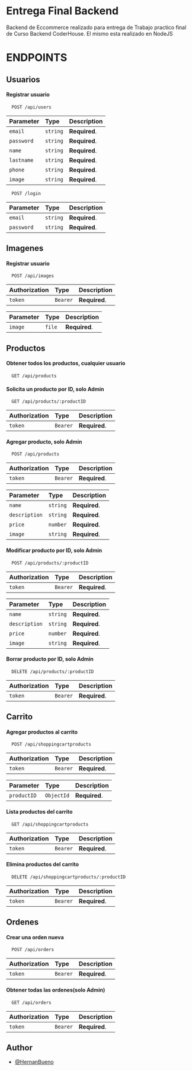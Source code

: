 
# Entrega Final Backend

Backend de Eccommerce realizado para entrega de Trabajo practico final de Curso Backend CoderHouse.
El mismo esta realizado en NodeJS


# ENDPOINTS

## Usuarios


#### Registrar usuario

```http
  POST /api/users
```

| Parameter | Type     | Description                       |
| :-------- | :------- | :-------------------------------- |
| `email`      | `string` | **Required**. |
| `password`      | `string` | **Required**. |
| `name`      | `string` | **Required**. |
| `lastname`      | `string` | **Required**. |
| `phone`      | `string` | **Required**. |
| `image`      | `string` | **Required**. |


```http
  POST /login
```

| Parameter | Type     | Description                       |
| :-------- | :------- | :-------------------------------- |
| `email`      | `string` | **Required**. |
| `password`      | `string` | **Required**. |

## Imagenes


#### Registrar usuario

```http
  POST /api/images
```


| Authorization | Type     | Description                       |
| :-------- | :------- | :-------------------------------- |
| `token`      | `Bearer` | **Required**.  |


| Parameter | Type     | Description                       |
| :-------- | :------- | :-------------------------------- |
| `image`      | `file` | **Required**. |



## Productos

#### Obtener todos los productos, cualquier usuario

```http
  GET /api/products
```

#### Solicita un producto por ID, solo Admin

```http
  GET /api/products/:productID
```

| Authorization | Type     | Description                       |
| :-------- | :------- | :-------------------------------- |
| `token`      | `Bearer` | **Required**.  |


#### Agregar producto, solo Admin

```http
  POST /api/products
```

| Authorization | Type     | Description                       |
| :-------- | :------- | :-------------------------------- |
| `token`      | `Bearer` | **Required**.  |



| Parameter | Type     | Description                       |
| :-------- | :------- | :-------------------------------- |
| `name`      | `string` | **Required**. |
| `description`      | `string` | **Required**. |
| `price`      | `number` | **Required**. |
| `image`      | `string` | **Required**. |



#### Modificar producto por ID, solo Admin

```http
  POST /api/products/:productID
```

| Authorization | Type     | Description                       |
| :-------- | :------- | :-------------------------------- |
| `token`      | `Bearer` | **Required**.  |



| Parameter | Type     | Description                       |
| :-------- | :------- | :-------------------------------- |
| `name`      | `string` | **Required**. |
| `description`      | `string` | **Required**. |
| `price`      | `number` | **Required**. |
| `image`      | `string` | **Required**. |


#### Borrar producto por ID, solo Admin

```http
  DELETE /api/products/:productID
```

| Authorization | Type     | Description                       |
| :-------- | :------- | :-------------------------------- |
| `token`      | `Bearer` | **Required**.  |

## Carrito

#### Agregar productos al carrito 

```http
  POST /api/shoppingcartproducts
```

| Authorization | Type     | Description                       |
| :-------- | :------- | :-------------------------------- |
| `token`      | `Bearer` | **Required**.  |



| Parameter | Type     | Description                       |
| :-------- | :------- | :-------------------------------- |
| `productID`      | `ObjectId` | **Required**. |


#### Lista productos del carrito 

```http
  GET /api/shoppingcartproducts
```

| Authorization | Type     | Description                       |
| :-------- | :------- | :-------------------------------- |
| `token`      | `Bearer` | **Required**.  |



#### Elimina productos del carrito 

```http
  DELETE /api/shoppingcartproducts/:productID
```

| Authorization | Type     | Description                       |
| :-------- | :------- | :-------------------------------- |
| `token`      | `Bearer` | **Required**.  |


## Ordenes

#### Crear una orden nueva

```http
  POST /api/orders
```

| Authorization | Type     | Description                       |
| :-------- | :------- | :-------------------------------- |
| `token`      | `Bearer` | **Required**.  |

#### Obtener todas las ordenes(solo Admin)

```http
  GET /api/orders
```

| Authorization | Type     | Description                       |
| :-------- | :------- | :-------------------------------- |
| `token`      | `Bearer` | **Required**.  |


## Author

- [@HernanBueno](https://www.github.com/HernanBueno)

